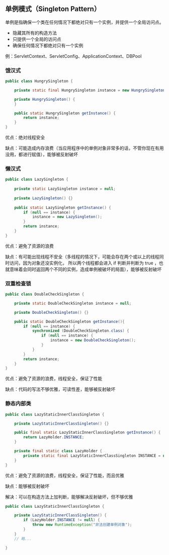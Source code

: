 ## 单例模式（Singleton Pattern）

单例是指确保一个类在任何情况下都绝对只有一个实例，并提供一个全局访问点。

- 隐藏其所有的构造方法
- 只提供一个全局的访问点
- 确保任何情况下都绝对只有一个实例

例：ServletContext、ServletConfig、ApplicationContext、DBPool

### 饿汉式

```java
public class HungrySingleton {

    private static final HungrySingleton instance = new HungrySingleton();

    private HungrySingleton() {
    }

    public static HungrySingleton getInstance() {
        return instance;
    }
}
```

优点：绝对线程安全

缺点：可能造成内存浪费（当应用程序中的单例对象非常多的话，不管你现在有用没用，都进行赋值），能够被反射破坏

### 懒汉式

```java
public class LazySingleton {
    
    private static LazySingleton instance = null;
    
    private LazySingleton() {}
    
    public static LazySingleton getInstance() {
        if (null == instance) {
            instance = new LazySingleton();
        }
        return instance;
    }
}
```

优点：避免了资源的浪费

缺点：有可能出现线程不安全（多线程的情况下，可能会存在两个或以上的线程同时访问，因为对象还没实例化，
所以两个线程都会进入 if 判断并判断为 true ，也就意味着会同时返回两个不同的实例，造成单例被破坏的局面），能够被反射破坏


### 双重检查锁

```java
public class DoubleCheckSingleton {

    private static DoubleCheckSingleton instance = null;

    private DoubleCheckSingleton() {}

    public static DoubleCheckSingleton getInstance(){
        if (null == instance) {
            synchronized (DoubleCheckSingleton.class) {
                if (null == instance) {
                    instance = new DoubleCheckSingleton();
                }
            }
        }
        return instance;
    }
}
```
优点：避免了资源的浪费，线程安全，保证了性能

缺点：代码的写法不够优雅，可读性差，能够被反射破坏

### 静态内部类
```java
public class LazyStaticInnerClassSingleton {

    private LazyStaticInnerClassSingleton() {}

    public final static LazyStaticInnerClassSingleton getInstance() {
        return LazyHolder.INSTANCE;
    }

    private final static class LazyHolder {
        private static final LazyStaticInnerClassSingleton INSTANCE = new LazyStaticInnerClassSingleton();
    }
}
```
优点：避免了资源的浪费，线程安全，保证了性能，而且优雅

缺点：能够被反射破坏

解决：可以在构造方法上加判断，能够解决反射破坏，但不够优雅
```java
public class LazyStaticInnerClassSingleton {

    private LazyStaticInnerClassSingleton() {
        if (LazyHolder.INSTANCE != null) {
            throw new RuntimeException("非法创建单例对象");
        }
    }
    // 略...

}
```
